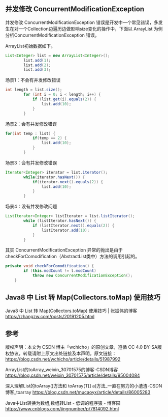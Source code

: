 ## 并发修改 ConcurrentModificationException

并发修改 ConcurrentModificationException 错误是开发中一个常见错误，多发生在对一个Collection边遍历边做影响size变化的操作中，下面以 ArrayList 为例分析ConcurrentModificationException 错误。

ArrayList初始数据如下。

```java
List<Integer> list = new ArrayList<Integer>();
        list.add(1);
        list.add(2);
        list.add(3);
```

场景1：不会有并发修改错误

```java
int length = list.size();
        for (int i = 0; i < length; i++) {
            if (list.get(i).equals(2)) {
                list.add(10);
            }
        }
```

场景2：会有并发修改错误

```java
for(int temp : list) {
            if(temp == 2) {
                list.add(10);
            }
        }
```

场景3：会有并发修改错误

``` java
Iterator<Integer> iterator = list.iterator();
        while(iterator.hasNext()) {
            if(iterator.next().equals(2)) {
                list.add(10);
            }
        }
```

场景4：没有并发修改问题

```java
ListIterator<Integer> listIterator = list.listIterator();
        while (listIterator.hasNext()) {
            if (listIterator.next().equals(2)) {
                listIterator.add(10);
            }
        }
```

其实 ConcurrentModificationException 异常的抛出是由于checkForComodification（AbstractList类中）方法的调用引起的。

```java
private void checkForComodification() {
        if (this.modCount != l.modCount)
            throw new ConcurrentModificationException();
    }
```

## Java8 中 List 转 Map(Collectors.toMap) 使用技巧

Java8 中 List 转 Map(Collectors.toMap) 使用技巧 | 张振伟的博客 <https://zhangzw.com/posts/20191205.html>

## 参考

版权声明：本文为 CSDN 博主「wchicho」的原创文章，遵循 CC 4.0 BY-SA版权协议，转载请附上原文出处链接及本声明。原文链接：<https://blog.csdn.net/wchicho/article/details/51987992>

ArrayList的toArray_weixin_30701575的博客-CSDN博客
<https://blog.csdn.net/weixin_30701575/article/details/95004084>

深入理解List的toArray()方法和 toArray(T[] a)方法_一直在努力的小渣渣-CSDN博客_toarray
<https://blog.csdn.net/mucaoyx/article/details/86005283>

Java中List转换为数组,数组转List - 低调的程序猿 - 博客园
<https://www.cnblogs.com/jingnumber/p/7814092.html>

